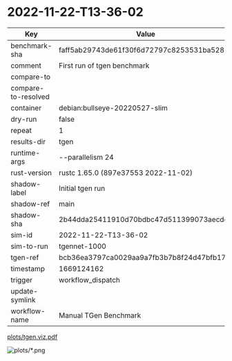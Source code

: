 # 2022-11-22-T13-36-02

| Key | Value |
|-----|-------|
| benchmark-sha | faff5ab29743de61f30f6d72797c8253531ba528 |
| comment | First run of tgen benchmark |
| compare-to |  |
| compare-to-resolved |  |
| container | debian:bullseye-20220527-slim |
| dry-run | false |
| repeat | 1 |
| results-dir | tgen |
| runtime-args | --parallelism 24 |
| rust-version | rustc 1.65.0 (897e37553 2022-11-02) |
| shadow-label | Initial tgen run |
| shadow-ref | main |
| shadow-sha | 2b44dda25411910d70bdbc47d511399073aecde4 |
| sim-id | 2022-11-22-T13-36-02 |
| sim-to-run | tgennet-1000 |
| tgen-ref | bcb36ea3797ca0029aa9a7fb3b7b8f24d47bfb17 |
| timestamp | 1669124162 |
| trigger | workflow_dispatch |
| update-symlink |  |
| workflow-name | Manual TGen Benchmark |

[plots/tgen.viz.pdf](plots/tgen.viz.pdf)

![plots/*.png](plots/*.png)
